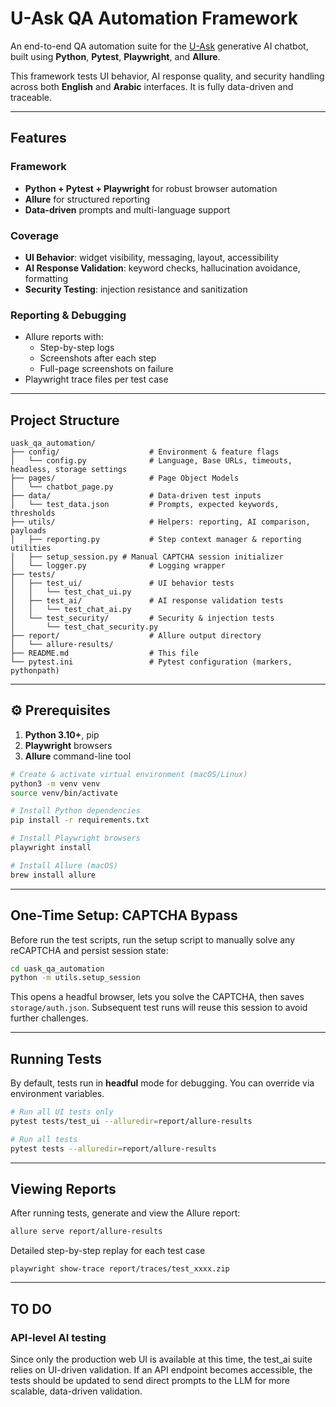 # U-Ask QA Automation Framework

An end-to-end QA automation suite for the [U-Ask](https://ask.u.ae) generative AI chatbot, built using **Python**, **Pytest**, **Playwright**, and **Allure**.

This framework tests UI behavior, AI response quality, and security handling across both **English** and **Arabic** interfaces. It is fully data-driven and traceable.

---

## Features

### Framework
- **Python + Pytest + Playwright** for robust browser automation
- **Allure** for structured reporting
- **Data-driven** prompts and multi-language support

### Coverage
- **UI Behavior**: widget visibility, messaging, layout, accessibility
- **AI Response Validation**: keyword checks, hallucination avoidance, formatting
- **Security Testing**: injection resistance and sanitization

### Reporting & Debugging
- Allure reports with:
  - Step-by-step logs
  - Screenshots after each step
  - Full-page screenshots on failure
- Playwright trace files per test case

---

## Project Structure

```
uask_qa_automation/
├── config/                    # Environment & feature flags
│   └── config.py              # Language, Base URLs, timeouts, headless, storage settings
├── pages/                     # Page Object Models
│   └── chatbot_page.py
├── data/                      # Data-driven test inputs
│   └── test_data.json         # Prompts, expected keywords, thresholds
├── utils/                     # Helpers: reporting, AI comparison, payloads
│   ├── reporting.py           # Step context manager & reporting utilities
│   ├── setup_session.py # Manual CAPTCHA session initializer
│   └── logger.py              # Logging wrapper
├── tests/
│   ├── test_ui/               # UI behavior tests
│   │   └── test_chat_ui.py
│   ├── test_ai/               # AI response validation tests
│   │   └── test_chat_ai.py
│   └── test_security/         # Security & injection tests
│       └── test_chat_security.py
├── report/                    # Allure output directory
│   └── allure-results/
├── README.md                  # This file
└── pytest.ini                 # Pytest configuration (markers, pythonpath)
```

---

## ⚙️ Prerequisites

1. **Python 3.10+**, pip
2. **Playwright** browsers
3. **Allure** command-line tool

```bash
# Create & activate virtual environment (macOS/Linux)
python3 -m venv venv
source venv/bin/activate

# Install Python dependencies
pip install -r requirements.txt

# Install Playwright browsers
playwright install

# Install Allure (macOS)
brew install allure

```

---

## One-Time Setup: CAPTCHA Bypass

Before run the test scripts, run the setup script to manually solve any reCAPTCHA and persist session state:

```bash
cd uask_qa_automation
python -m utils.setup_session
```

This opens a headful browser, lets you solve the CAPTCHA, then saves `storage/auth.json`. Subsequent test runs will reuse this session to avoid further challenges.

---

## Running Tests

By default, tests run in **headful** mode for debugging. You can override via environment variables.

```bash
# Run all UI tests only
pytest tests/test_ui --alluredir=report/allure-results

# Run all tests
pytest tests --alluredir=report/allure-results
```

---

## Viewing Reports

After running tests, generate and view the Allure report:

```bash
allure serve report/allure-results

```
Detailed step-by-step replay for each test case

```
playwright show-trace report/traces/test_xxxx.zip
```
---


##  TO DO

### API-level AI testing
Since only the production web UI is available at this time, the test_ai suite relies on UI-driven validation. If an API endpoint becomes accessible, the tests should be updated to send direct prompts to the LLM for more scalable, data-driven validation.











